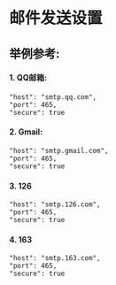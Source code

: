 # 邮件发送设置

## 举例参考:


#### 1. QQ邮箱:

```
"host": "smtp.qq.com",
"port": 465,
"secure": true
```

#### 2. Gmail:

```
"host": "smtp.gmail.com",
"port": 465,
"secure": true
```

#### 3. 126

```
"host": "smtp.126.com",
"port": 465,
"secure": true
```

#### 4. 163

```
"host": "smtp.163.com",
"port": 465,
"secure": true
```
